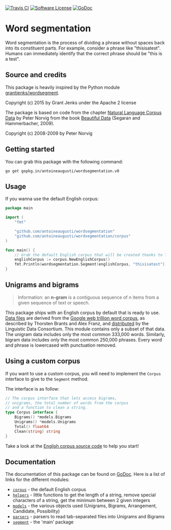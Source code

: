 [![Travis CI](https://img.shields.io/travis/AntoineAugusti/wordsegmentation/master.svg?style=flat-square)](https://travis-ci.org/antoineaugusti/wordsegmentation)
[![Software License](https://img.shields.io/badge/License-MIT-orange.svg?style=flat-square)](https://github.com/antoineaugusti/wordsegmentation/LICENSE.md)
[![GoDoc](https://img.shields.io/badge/godoc-reference-blue.svg?style=flat-square)](https://godoc.org/github.com/AntoineAugusti/wordsegmentation)

# Word segmentation
Word segmentation is the process of dividing a phrase without spaces back into its constituent parts. For example, consider a phrase like "thisisatest". Humans can immediately identify that the correct phrase should be "this is a test".

## Source and credits
This package is heavily inspired by the Python module [grantjenks/wordsegment](https://github.com/grantjenks/wordsegment).

Copyright (c) 2015 by Grant Jenks under the Apache 2 license

The package is based on code from the chapter [Natural Language Corpus Data](http://norvig.com/ngrams/) by Peter Norvig from the book [Beautiful Data](http://oreilly.com/catalog/9780596157111/) (Segaran and Hammerbacher, 2009).

Copyright (c) 2008-2009 by Peter Norvig

## Getting started
You can grab this package with the following command:
```
go get gopkg.in/antoineaugusti/wordsegmentation.v0
```

## Usage
If you wanna use the default English corpus:
```go
package main

import (
    "fmt"

    "github.com/antoineaugusti/wordsegmentation"
    "github.com/antoineaugusti/wordsegmentation/corpus"
)

func main() {
    // Grab the default English corpus that will be created thanks to TSV files
    englishCorpus := corpus.NewEnglishCorpus()
    fmt.Println(wordsegmentation.Segment(englishCorpus, "thisisatest"))
}
```

## Unigrams and bigrams
> Information: an **n-gram** is a contiguous sequence of n items from a given sequence of text or speech.

This package ships with an English corpus by default that is ready to use. [Data files](https://github.com/antoineaugusti/wordsegmentation/tree/master/data) are derived from the [Google web trillion word corpus](http://googleresearch.blogspot.com/2006/08/all-our-n-gram-are-belong-to-you.html), as described by Thorsten Brants and Alex Franz, and [distributed](https://catalog.ldc.upenn.edu/LDC2006T13) by the Linguistic Data Consortium. This module contains only a subset of that data. The unigram data includes only the most common 333,000 words. Similarly, bigram data includes only the most common 250,000 phrases. Every word and phrase is lowercased with punctuation removed.

## Using a custom corpus
If you want to use a custom corpus, you will need to implement the `Corpus` interface to give to the `Segment` method.

The interface is as follow:
```go
// The corpus interface that lets access bigrams,
// unigrams, the total number of words from the corpus
// and a function to clean a string.
type Corpus interface {
    Bigrams() *models.Bigrams
    Unigrams() *models.Unigrams
    Total() float64
    Clean(string) string
}
```

Take a look at the [English corpus source code](corpus/english.go) to help you start!

## Documentation
The documentation of this package can be found on [GoDoc](https://godoc.org/github.com/AntoineAugusti/wordsegmentation). Here is a list of links for the different modules:
- [`corpus`](https://godoc.org/github.com/AntoineAugusti/wordsegmentation/corpus) - the default English corpus
- [`helpers`](https://godoc.org/github.com/AntoineAugusti/wordsegmentation/helpers) - little functions to get the length of a string, remove special characters of a string, get the minimum between 2 given integers
- [`models`](https://godoc.org/github.com/AntoineAugusti/wordsegmentation/models) - the various objects used (Unigrams, Bigrams, Arrangement, Candidate, Possibility)
- [`parsers`](https://godoc.org/github.com/AntoineAugusti/wordsegmentation/parsers) - parsers to read tab-separated files into Unigrams and Bigrams
- [`segment`](https://godoc.org/github.com/AntoineAugusti/wordsegmentation) - the 'main' package
